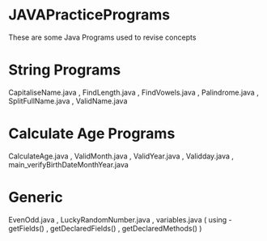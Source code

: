 # JAVAPracticePrograms
These are some Java Programs used to revise concepts
# String Programs 
CapitaliseName.java , FindLength.java , FindVowels.java , Palindrome.java , SplitFullName.java , ValidName.java
# Calculate Age Programs 
CalculateAge.java , ValidMonth.java , ValidYear.java , Validday.java , main_verifyBirthDateMonthYear.java
# Generic 
EvenOdd.java , LuckyRandomNumber.java , 
variables.java ( using - getFields() , getDeclaredFields() , getDeclaredMethods() )
